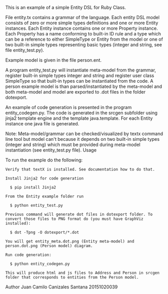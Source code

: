 This is an example of a simple Entity DSL for Ruby Class.

File entity.tx contains a grammar of the language. Each entity DSL model consists of zero or more simple types definitions and one or more Entity instances. Each Entity instance contains one or more Property instance. Each Property has a name conforming to built-in ID rule and a type which can be a reference to either SimpleType or Entity from the model or one of two built-in simple types representing basic types (integer and string, see file entity_test.py).

Example model is given in the file person.ent.

A program entity_test.py will instantiate meta-model from the grammar, register built-in simple types integer and string and register user class SimpleType so that built-in types can be instantiated from the code. A person example model is than parsed/instantiated by the meta-model and both meta-model and model are exported to .dot files in the folder dotexport.

An example of code generation is presented in the program entity_codegen.py. The code is generated in the srcgen subfolder using jinja2 template engine and the template java.template. For each Entity instance one java file is generated.

Note: Meta-model/grammar can be checked/visualized by textx command line tool but model can't because it depends on two built-in simple types (integer and string) which must be provided during meta-model instantiation (see entity_test.py file).
Usage

To run the example do the following:

    Verify that textX is installed. See documentation how to do that.

    Install Jinja2 for code generation

      $ pip install Jinja2

    From the Entity example folder run

      $ python entity_test.py

    Previous command will generate dot files in dotexport folder. To convert those files to PNG format do (you must have GraphViz installed):

      $ dot -Tpng -O dotexport/*.dot

    You will get entity_meta.dot.png (Entity meta-model) and person.dot.png (Person model) diagram.

    Run code generation:

      $ python entity_codegen.py

    This will produce html and js files to Address and Person in srcgen folder that corresponds to entities from the Person model.

Author
Juan Camilo Canizales Santana 20151020039
